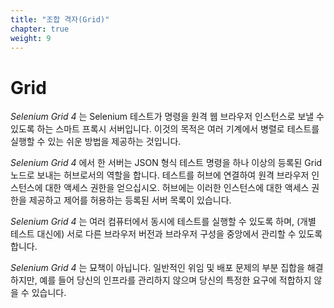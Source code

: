 ```yaml
---
title: "조합 격자(Grid)"
chapter: true
weight: 9
---
```


# Grid

_Selenium Grid 4_ 는 Selenium 테스트가 명령을 원격 웹 브라우저 인스턴스로 보낼 수 있도록 하는 스마트 프록시 서버입니다.
이것의 목적은 여러 기계에서 병렬로 테스트를 실행할 수 있는 쉬운 방법을 제공하는 것입니다.

_Selenium Grid 4_ 에서 한 서버는 JSON 형식 테스트 명령을 하나 이상의 등록된 Grid 노드로 보내는 허브로서의 역할을 합니다.
테스트를 허브에 연결하여 원격 브라우저 인스턴스에 대한 액세스 권한을 얻으십시오.
허브에는 이러한 인스턴스에 대한 액세스 권한을 제공하고 제어를 허용하는 등록된 서버 목록이 있습니다.

_Selenium Grid 4_ 는 여러 컴퓨터에서 동시에 테스트를 실행할 수 있도록 하며,
(개별 테스트 대신에) 서로 다른 브라우저 버전과 브라우저 구성을 중앙에서 관리할 수 있도록 합니다.

_Selenium Grid 4_ 는 묘책이 아닙니다. 일반적인 위임 및 배포 문제의 부분 집합을 해결하지만,
예를 들어 당신의 인프라를 관리하지 않으며 당신의 특정한 요구에 적합하지 않을 수 있습니다.
